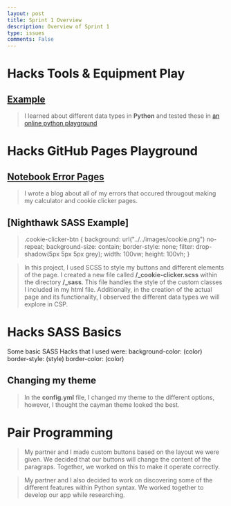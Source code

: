 ```yaml
---
layout: post
title: Sprint 1 Overview
description: Overview of Sprint 1
type: issues
comments: False
---
```


# Hacks Tools & Equipment Play

## [Example]({{site.baseurl}}/2024/09/09/hacks_tools_equipment.html)

> I learned about different data types in **Python** and tested these in [an online python playground](https://programiz.pro/ide/python)

# Hacks GitHub Pages Playground

## [Notebook Error Pages]({{site.baseurl}}/error_notebook.html)

> I wrote a blog about all of my errors that occured througout making my calculator and cookie clicker pages.

## [Nighthawk SASS Example]
> .cookie-clicker-btn {
    background: url("../../images/cookie.png") no-repeat;
    background-size: contain;
    border-style: none;
    filter: drop-shadow(5px 5px 5px grey);
    width: 100vw;
    height: 100vh;
}

> In this project, I used SCSS to style my buttons and different elements of the page. I created a new file called **/_cookie-clicker.scss** within the directory **/_sass**.
> This file handles the style of the custom classes I included in my html file. Additionally, in the creation of the actual page and its functionality, I observed the different data types we will explore in CSP.

# Hacks SASS Basics
Some basic SASS Hacks that I used were:
background-color: (color)
border-style: (style)
border-color: (color)

## Changing my theme

> In the **config.yml** file, I changed my theme to the different options, however, I thought the cayman theme looked the best. 

# Pair Programming

> My partner and I made custom buttons based on the layout we were given. We decided that our buttons will change the content of the paragraps. Together, we worked on this to make it operate correctly.

> My partner and I also decided to work on discovering some of the different features within Python syntax. We worked together to develop our app while researching.